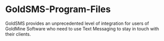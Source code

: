 # GoldSMS-Program-Files

GoldSMS provides an unprecedented level of integration for users of GoldMine Software who need to use Text Messaging to stay in touch with their clients.
